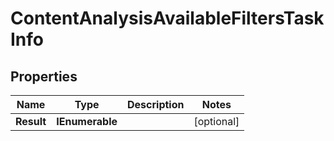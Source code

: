# ContentAnalysisAvailableFiltersTaskInfo


## Properties

| Name | Type | Description | Notes |
|------------ | ------------- | ------------- | -------------|
**Result** | **IEnumerable<ContentAnalysisAvailableFiltersResultInfo>** |  |[optional]|